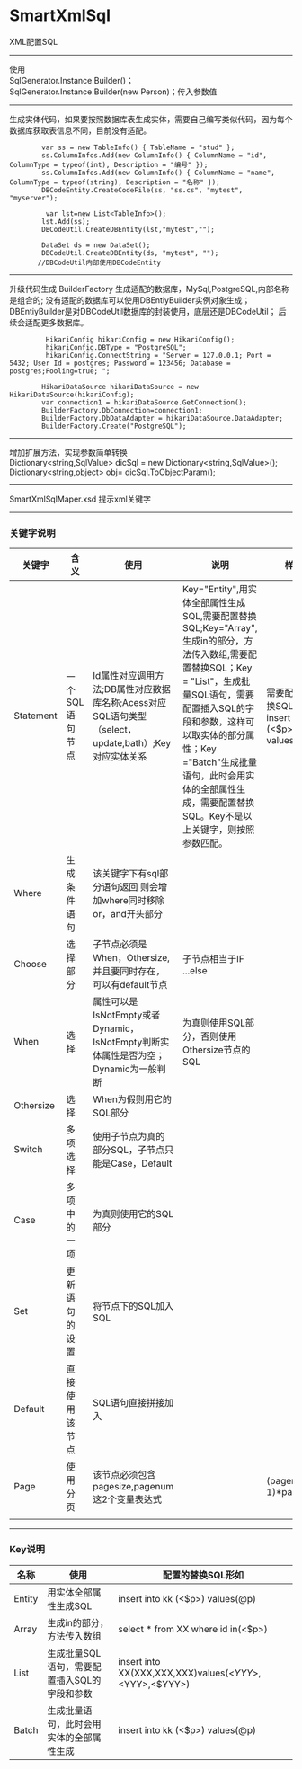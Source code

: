 SmartXmlSql
==========
XML配置SQL

-----------------------------
使用  
SqlGenerator.Instance.Builder()；  
SqlGenerator.Instance.Builder(new Person)；传入参数值

-----------------------------
生成实体代码，如果要按照数据库表生成实体，需要自己编写类似代码，因为每个数据库获取表信息不同，目前没有适配。

            var ss = new TableInfo() { TableName = "stud" };  
            ss.ColumnInfos.Add(new ColumnInfo() { ColumnName = "id", ColumnType = typeof(int), Description = "编号" });  
            ss.ColumnInfos.Add(new ColumnInfo() { ColumnName = "name", ColumnType = typeof(string), Description = "名称" });   
            DBCodeEntity.CreateCodeFile(ss, "ss.cs", "mytest", "myserver");   

             var lst=new List<TableInfo>();  
            lst.Add(ss);  
            DBCodeUtil.CreateDBEntity(lst,"mytest","");  

            DataSet ds = new DataSet();  
            DBCodeUtil.CreateDBEntity(ds, "mytest", "");  
           //DBCodeUtil内部使用DBCodeEntity

-------------------------------
升级代码生成
BuilderFactory 生成适配的数据库，MySql,PostgreSQL,内部名称是组合的;
没有适配的数据库可以使用DBEntiyBuilder实例对象生成；
DBEntiyBuilder是对DBCodeUtil数据库的封装使用，底层还是DBCodeUtil；
后续会适配更多数据库。



             HikariConfig hikariConfig = new HikariConfig();
             hikariConfig.DBType = "PostgreSQL";
             hikariConfig.ConnectString = "Server = 127.0.0.1; Port = 5432; User Id = postgres; Password = 123456; Database = postgres;Pooling=true; ";
          
            HikariDataSource hikariDataSource = new HikariDataSource(hikariConfig);
            var connection1 = hikariDataSource.GetConnection();
            BuilderFactory.DbConnection=connection1;
            BuilderFactory.DbDataAdapter = hikariDataSource.DataAdapter;
            BuilderFactory.Create("PostgreSQL");

-------------------------------
增加扩展方法，实现参数简单转换  
 Dictionary<string,SqlValue> dicSql = new Dictionary<string,SqlValue>();  
             Dictionary<string,object> obj=  dicSql.ToObjectParam();  

---------------------------------
SmartXmlSqlMaper.xsd 提示xml关键字

-----------------------------
### 关键字说明

| 关键字    | 含义            | 使用                                                         | 说明                                                         | 样例                                                    |
| --------- | --------------- | ------------------------------------------------------------ | ------------------------------------------------------------ | ------------------------------------------------------- |
| Statement | 一个SQL语句节点 | Id属性对应调用方法;DB属性对应数据库名称;Acess对应SQL语句类型（select，update,bath）;Key对应实体关系 | Key="Entity",用实体全部属性生成SQL,需要配置替换SQL;Key="Array",生成in的部分，方法传入数组,需要配置替换SQL；Key = "List"，生成批量SQL语句，需要配置插入SQL的字段和参数，这样可以取实体的部分属性；Key ="Batch"生成批量语句，此时会用实体的全部属性生成，需要配置替换SQL。Key不是以上关键字，则按照参数匹配。 | 需要配置的替换SQL形如：insert into kk (<$p>) values(@p) |
| Where     | 生成条件语句    | 该关键字下有sql部分语句返回 则会增加where同时移除or，and开头部分 |                                                              |                                                         |
| Choose    | 选择部分        | 子节点必须是When，Othersize,并且要同时存在，可以有default节点 | 子节点相当于IF ...else                                       |                                                         |
| When      | 选择            | 属性可以是IsNotEmpty或者Dynamic，IsNotEmpty判断实体属性是否为空；Dynamic为一般判断 | 为真则使用SQL部分，否则使用Othersize节点的SQL                |                                                         |
| Othersize | 选择            | When为假则用它的SQL部分                                      |                                                              |                                                         |
| Switch    | 多项选择        | 使用子节点为真的部分SQL，子节点只能是Case，Default           |                                                              |                                                         |
| Case      | 多项中的一项    | 为真则使用它的SQL部分                                        |                                                              |                                                         |
| Set       | 更新语句的设置  | 将节点下的SQL加入SQL                                         |                                                              |                                                         |
| Default   | 直接使用该节点  | SQL语句直接拼接加入                                          |                                                              |                                                         |
| Page      | 使用分页        | 该节点必须包含pagesize,pagenum这2个变量表达式                |                                                              | (pagenum-1)*pageSize                                    |
|           |                 |                                                              |                                                              |                                                         |

-------------------------------------

### Key说明

|   名称              | 使用                                                         |配置的替换SQL形如                                             
| ------------------  | ------------------------------------------------------------ | ------------------------------------------------------------ 
| Entity              |  用实体全部属性生成SQL                                       | insert into kk (<$p>) values(@p) 
| Array               |  生成in的部分，方法传入数组                                  | select * from XX where id in(<$p>) 
| List                | 生成批量SQL语句，需要配置插入SQL的字段和参数                 | insert into XX(XXX,XXX,XXX)values(<$YYY>,<$YYY>,<$YYY>)    
| Batch               | 生成批量语句，此时会用实体的全部属性生成                     | insert into kk (<$p>) values(@p)                         
